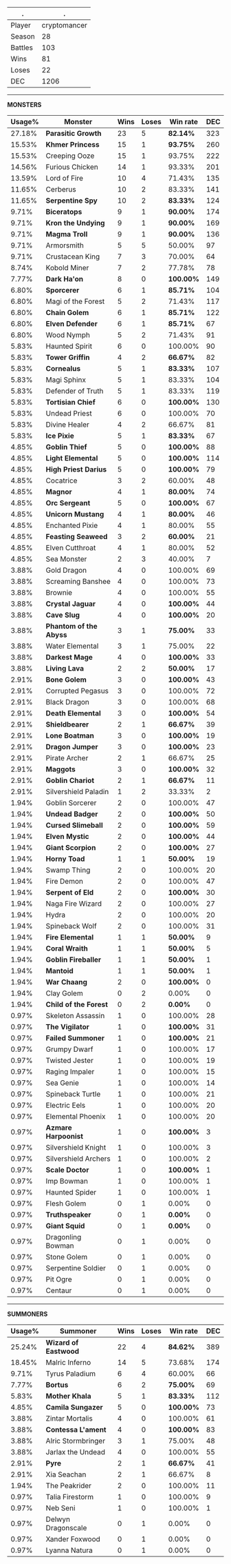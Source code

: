 .|.
|-|-
Player|cryptomancer
Season|28
Battles|103
Wins|81
Loses|22
DEC|1206

---
**MONSTERS**

Usage%|Monster|Wins|Loses|Win rate|DEC|
-|-|-|-|-|-|
27.18%|**Parasitic Growth**|23|5|**82.14%**|323|
15.53%|**Khmer Princess**|15|1|**93.75%**|260|
15.53%|Creeping Ooze|15|1|93.75%|222|
14.56%|Furious Chicken|14|1|93.33%|201|
13.59%|Lord of Fire|10|4|71.43%|135|
11.65%|Cerberus|10|2|83.33%|141|
11.65%|**Serpentine Spy**|10|2|**83.33%**|124|
9.71%|**Biceratops**|9|1|**90.00%**|174|
9.71%|**Kron the Undying**|9|1|**90.00%**|169|
9.71%|**Magma Troll**|9|1|**90.00%**|136|
9.71%|Armorsmith|5|5|50.00%|97|
9.71%|Crustacean King|7|3|70.00%|64|
8.74%|Kobold Miner|7|2|77.78%|78|
7.77%|**Dark Ha'on**|8|0|**100.00%**|149|
6.80%|**Sporcerer**|6|1|**85.71%**|104|
6.80%|Magi of the Forest|5|2|71.43%|117|
6.80%|**Chain Golem**|6|1|**85.71%**|122|
6.80%|**Elven Defender**|6|1|**85.71%**|67|
6.80%|Wood Nymph|5|2|71.43%|91|
5.83%|Haunted Spirit|6|0|100.00%|90|
5.83%|**Tower Griffin**|4|2|**66.67%**|82|
5.83%|**Cornealus**|5|1|**83.33%**|107|
5.83%|Magi Sphinx|5|1|83.33%|104|
5.83%|Defender of Truth|5|1|83.33%|119|
5.83%|**Tortisian Chief**|6|0|**100.00%**|130|
5.83%|Undead Priest|6|0|100.00%|70|
5.83%|Divine Healer|4|2|66.67%|81|
5.83%|**Ice Pixie**|5|1|**83.33%**|67|
4.85%|**Goblin Thief**|5|0|**100.00%**|88|
4.85%|**Light Elemental**|5|0|**100.00%**|114|
4.85%|**High Priest Darius**|5|0|**100.00%**|79|
4.85%|Cocatrice|3|2|60.00%|48|
4.85%|**Magnor**|4|1|**80.00%**|74|
4.85%|**Orc Sergeant**|5|0|**100.00%**|67|
4.85%|**Unicorn Mustang**|4|1|**80.00%**|46|
4.85%|Enchanted Pixie|4|1|80.00%|55|
4.85%|**Feasting Seaweed**|3|2|**60.00%**|21|
4.85%|Elven Cutthroat|4|1|80.00%|52|
4.85%|Sea Monster|2|3|40.00%|7|
3.88%|Gold Dragon|4|0|100.00%|69|
3.88%|Screaming Banshee|4|0|100.00%|73|
3.88%|Brownie|4|0|100.00%|55|
3.88%|**Crystal Jaguar**|4|0|**100.00%**|44|
3.88%|**Cave Slug**|4|0|**100.00%**|20|
3.88%|**Phantom of the Abyss**|3|1|**75.00%**|33|
3.88%|Water Elemental|3|1|75.00%|22|
3.88%|**Darkest Mage**|4|0|**100.00%**|33|
3.88%|**Living Lava**|2|2|**50.00%**|17|
2.91%|**Bone Golem**|3|0|**100.00%**|43|
2.91%|Corrupted Pegasus|3|0|100.00%|72|
2.91%|Black Dragon|3|0|100.00%|68|
2.91%|**Death Elemental**|3|0|**100.00%**|54|
2.91%|**Shieldbearer**|2|1|**66.67%**|39|
2.91%|**Lone Boatman**|3|0|**100.00%**|19|
2.91%|**Dragon Jumper**|3|0|**100.00%**|23|
2.91%|Pirate Archer|2|1|66.67%|25|
2.91%|**Maggots**|3|0|**100.00%**|32|
2.91%|**Goblin Chariot**|2|1|**66.67%**|11|
2.91%|Silvershield Paladin|1|2|33.33%|2|
1.94%|Goblin Sorcerer|2|0|100.00%|47|
1.94%|**Undead Badger**|2|0|**100.00%**|50|
1.94%|**Cursed Slimeball**|2|0|**100.00%**|59|
1.94%|**Elven Mystic**|2|0|**100.00%**|44|
1.94%|**Giant Scorpion**|2|0|**100.00%**|27|
1.94%|**Horny Toad**|1|1|**50.00%**|19|
1.94%|Swamp Thing|2|0|100.00%|20|
1.94%|Fire Demon|2|0|100.00%|47|
1.94%|**Serpent of Eld**|2|0|**100.00%**|30|
1.94%|Naga Fire Wizard|2|0|100.00%|27|
1.94%|Hydra|2|0|100.00%|20|
1.94%|Spineback Wolf|2|0|100.00%|31|
1.94%|**Fire Elemental**|1|1|**50.00%**|9|
1.94%|**Coral Wraith**|1|1|**50.00%**|5|
1.94%|**Goblin Fireballer**|1|1|**50.00%**|1|
1.94%|**Mantoid**|1|1|**50.00%**|1|
1.94%|**War Chaang**|2|0|**100.00%**|0|
1.94%|Clay Golem|0|2|0.00%|0|
1.94%|**Child of the Forest**|0|2|**0.00%**|0|
0.97%|Skeleton Assassin|1|0|100.00%|28|
0.97%|**The Vigilator**|1|0|**100.00%**|31|
0.97%|**Failed Summoner**|1|0|**100.00%**|21|
0.97%|Grumpy Dwarf|1|0|100.00%|17|
0.97%|Twisted Jester|1|0|100.00%|19|
0.97%|Raging Impaler|1|0|100.00%|15|
0.97%|Sea Genie|1|0|100.00%|14|
0.97%|Spineback Turtle|1|0|100.00%|21|
0.97%|Electric Eels|1|0|100.00%|20|
0.97%|Elemental Phoenix|1|0|100.00%|20|
0.97%|**Azmare Harpoonist**|1|0|**100.00%**|3|
0.97%|Silvershield Knight|1|0|100.00%|3|
0.97%|Silvershield Archers|1|0|100.00%|2|
0.97%|**Scale Doctor**|1|0|**100.00%**|1|
0.97%|Imp Bowman|1|0|100.00%|1|
0.97%|Haunted Spider|1|0|100.00%|1|
0.97%|Flesh Golem|0|1|0.00%|0|
0.97%|**Truthspeaker**|0|1|**0.00%**|0|
0.97%|**Giant Squid**|0|1|**0.00%**|0|
0.97%|Dragonling Bowman|0|1|0.00%|0|
0.97%|Stone Golem|0|1|0.00%|0|
0.97%|Serpentine Soldier|0|1|0.00%|0|
0.97%|Pit Ogre|0|1|0.00%|0|
0.97%|Centaur|0|1|0.00%|0|

---
**SUMMONERS**

Usage%|Summoner|Wins|Loses|Win rate|DEC|
-|-|-|-|-|-|
25.24%|**Wizard of Eastwood**|22|4|**84.62%**|389|
18.45%|Malric Inferno|14|5|73.68%|174|
9.71%|Tyrus Paladium|6|4|60.00%|66|
7.77%|**Bortus**|6|2|**75.00%**|69|
5.83%|**Mother Khala**|5|1|**83.33%**|112|
4.85%|**Camila Sungazer**|5|0|**100.00%**|73|
3.88%|Zintar Mortalis|4|0|100.00%|61|
3.88%|**Contessa L'ament**|4|0|**100.00%**|83|
3.88%|Alric Stormbringer|3|1|75.00%|48|
3.88%|Jarlax the Undead|4|0|100.00%|55|
2.91%|**Pyre**|2|1|**66.67%**|41|
2.91%|Xia Seachan|2|1|66.67%|8|
1.94%|The Peakrider|2|0|100.00%|11|
0.97%|Talia Firestorm|1|0|100.00%|9|
0.97%|Neb Seni|1|0|100.00%|1|
0.97%|Delwyn Dragonscale|0|1|0.00%|0|
0.97%|Xander Foxwood|0|1|0.00%|0|
0.97%|Lyanna Natura|0|1|0.00%|0|
